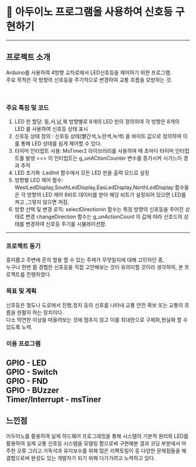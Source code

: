 # 🚦 아두이노 프로그램을 사용하여 신호등 구현하기
-------------------------------------------------

## 프로젝트 소개  
Arduino를 사용하여 4방향 교차로에서 LED신호등을 제어하기 위한 프로그램.  
주요 목적은 각 방향의 신호등을 주기적으로 변경하여 교통 흐름을 모방하는 것.

<br>

### 주요 특징 및 코드 
1. LED 핀 할당: 동,서,남,북 방향별로 8개의 LED 핀의 정의하여 각 방향은 8개의 LED 를 사용하여 신호등 상태 표시
2. 신호등 상태 정의 : 신호등 상태(빨간색,노란색,녹색) 을 바이트 값으로 정의하여 이를 통해 LED 상태를 쉽게 제어할 수 있다.  
3. 타이머 인터럽트 사용: MsTimer2 라이브러리를 사용하여 매 초마다 타이머 인터럽트를 발생
   ==> 이 인터럽트는 g_unACtionCounter 변수를 증가시켜 시가느이 경과 추적
4. LED 초기화 :LedInit 함수에서 모든 LED 핀을 출력 모드로 설정
5. 방향별 LED 제어 함수: WestLedDisplay,SouthLedDisplay,EasLedDisplay,NorthLedDisplay 함수들은 각 방향의 LED 
   제어  8비트 데이터를 받아 해당 비트가 설정되어 있으면 LED를 켜고 ,그렇지 않으면 꺼짐.
6. 방향 선택 및 변경 로직: selectDirectionin 함수는 특정 방향의 신호등을 주어진 상태로 변경
   changeDirection 함수는 g_unActionCount 의 값에 따라 신호드의 상태를 변경하여 신호등 주기를 시뮬레이션함.

* * *
### 프로젝트 동기  
흥미롭고 주변에 흔히 할용 할 수 있는 주제가 무엇일지에 대해 고민하던 중,  
누구나 한번 쯤 경험한 신호등을 직접 고안해보는 것이 유의미할 것이라 생각하여, 본 프로젝트를 진행하였다.

### 목표 및 계획
신호등은 철도나 도로에서 진행,정지 등의 신호를 나타내 교통 안전 확보 또는 교통의 흐름을 원활히 하는 장치이다.  
다소 막연한 이상을 떠올려보는 것에 멈추지 않고 이를 최대한으로 구체화,현실화 할 수 있도록 노력. 


### 이용 프로그램
GPIO - LED   
GPIO - Switch  
GPIO - FND  
GPIO - BUzzer  
Timer/Interrupt - msTiner
---------------------------------
## 느낀점
아두이노를 활용하여 실제 하드웨어 프로그래밍을 통해 시스템의 기본적 원리와 LED를 활용하여 실제 교통 신호등 시스템을 모델링 함으로써 구현해본 결과 코딩 부분에서 마주한 오류 그리고 가독석과 유지보수를 위해 많은 리팩토링이 등 다양한 문제점들을 해결함으로써 완성도 있는 개발자가 되기 위해 다가가려고 노력하고 있다.



